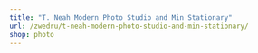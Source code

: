 ```yaml
---
title: "T. Neah Modern Photo Studio and Min Stationary"
url: /zwedru/t-neah-modern-photo-studio-and-min-stationary/
shop: photo
---
```

